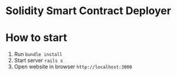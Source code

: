 # Solidity Smart Contract Deployer


# How to start

1. Run `bundle install`
2. Start server `rails s`
3. Open website in browser `http://localhost:3000`

